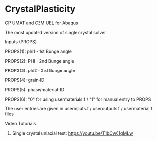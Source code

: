 # CrystalPlasticity
CP UMAT and CZM UEL for Abaqus

The most updated version of single crystal solver

Inputs (PROPS)

PROPS(1): phi1 - 1st Bunge angle

PROPS(2): PHI  - 2nd Bunge angle

PROPS(3): phi2 - 3rd Bunge angle

PROPS(4): grain-ID

PROPS(5): phase/material-ID

PROPS(6): "0" for using usermaterials.f / "1" for manual entry to PROPS


The user entries are given in userinputs.f / useroutputs.f / usermaterial.f files


Video Tutorials
1. Single crystal uniaxial test: https://youtu.be/T1bCw61qMLw

